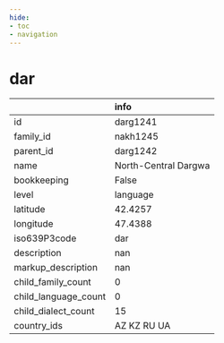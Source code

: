 ```yaml
---
hide:
- toc
- navigation
---
```

# dar
|                      | info                 |
|:---------------------|:---------------------|
| id                   | darg1241             |
| family_id            | nakh1245             |
| parent_id            | darg1242             |
| name                 | North-Central Dargwa |
| bookkeeping          | False                |
| level                | language             |
| latitude             | 42.4257              |
| longitude            | 47.4388              |
| iso639P3code         | dar                  |
| description          | nan                  |
| markup_description   | nan                  |
| child_family_count   | 0                    |
| child_language_count | 0                    |
| child_dialect_count  | 15                   |
| country_ids          | AZ KZ RU UA          |